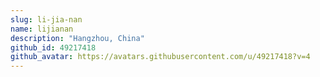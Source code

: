 ```yaml
---
slug: li-jia-nan
name: lijianan
description: "Hangzhou, China"
github_id: 49217418
github_avatar: https://avatars.githubusercontent.com/u/49217418?v=4
---
```


